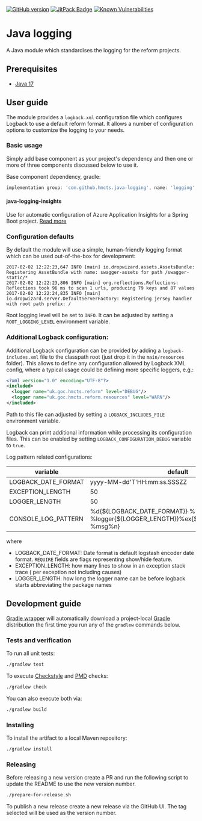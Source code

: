 [![GitHub version](https://badge.fury.io/gh/hmcts%2Fjava-logging.svg)](https://badge.fury.io/gh/hmcts%2Fjava-logging)
[![JitPack Badge](https://github.com/hmcts/java-logging/actions/workflows/jitpack_build.yml/badge.svg)](https://github.com/hmcts/java-logging/actions/workflows/jitpack_build.yml)
[![Known Vulnerabilities](https://snyk.io/test/github/hmcts/java-logging/badge.svg)](https://snyk.io/test/github/hmcts/java-logging)

# Java logging

A Java module which standardises the logging for the reform projects.

## Prerequisites

- [Java 17](https://adoptium.net/)

## User guide

The module provides a `logback.xml` configuration file which configures Logback to use a default reform format.
It allows a number of configuration options to customize the logging to your needs.


### Basic usage

Simply add base component as your project's dependency and then one or more of three components discussed below to use it.

Base component dependency, gradle:
```groovy
implementation group: 'com.github.hmcts.java-logging', name: 'logging', version: '6.1.1'
```

#### java-logging-insights

Use for automatic configuration of Azure Application Insights for a Spring Boot project. [Read more](java-logging-appinsights/README.md)

### Configuration defaults

By default the module will use a simple, human-friendly logging format which can be used out-of-the-box for development:

```
2017-02-02 12:22:23,647 INFO [main] io.dropwizard.assets.AssetsBundle: Registering AssetBundle with name: swagger-assets for path /swagger-static/*
2017-02-02 12:22:23,806 INFO [main] org.reflections.Reflections: Reflections took 96 ms to scan 1 urls, producing 79 keys and 87 values
2017-02-02 12:22:24,835 INFO [main] io.dropwizard.server.DefaultServerFactory: Registering jersey handler with root path prefix: /
```

Root logging level will be set to `INFO`. It can be adjusted by setting a `ROOT_LOGGING_LEVEL` environment variable.

### Additional Logback configuration:

Additional Logback configuration can be provided by adding a `logback-includes.xml` file to the classpath root
(just drop it in the `main/resources` folder).
This allows to define any configuration allowed by Logback XML config, where a typical usage could be defining more
specific loggers, e.g.:

```xml
<?xml version="1.0" encoding="UTF-8"?>
<included>
  <logger name="uk.goc.hmcts.reform" level="DEBUG"/>
  <logger name="uk.goc.hmcts.reform.resources" level="WARN"/>
</included>
```

Path to this file can adjusted by setting a `LOGBACK_INCLUDES_FILE` environment variable.

Logback can print additional information while processing its configuration files. This can be enabled by setting
`LOGBACK_CONFIGURATION_DEBUG` variable to `true`.

Log pattern related configurations:

| variable                    | default                     |
| --------------------------- | --------------------------- |
| LOGBACK_DATE_FORMAT         | yyyy-MM-dd'T'HH:mm:ss.SSSZZ |
| EXCEPTION_LENGTH            | 50                          |
| LOGGER_LENGTH               | 50                          |
| CONSOLE_LOG_PATTERN         | %d{${LOGBACK_DATE_FORMAT}} %-5level [%thread] %logger{${LOGGER_LENGTH}}%ex{${EXCEPTION_LENGTH}} %msg%n}                        |

where
 - LOGBACK_DATE_FORMAT: Date format is default logstash encoder date format. `REQUIRE` fields are flags representing show/hide feature.
 - EXCEPTION_LENGTH: how many lines to show in an exception stack trace ( per exception not including causes)
 - LOGGER_LENGTH: how long the logger name can be before logback starts abbreviating the package names

## Development guide

[Gradle wrapper](https://docs.gradle.org/current/userguide/gradle_wrapper.html) will automatically download a
project-local [Gradle](https://gradle.org/) distribution the first time you run any of the `gradlew` commands below.

### Tests and verification

To run all unit tests:

```bash
./gradlew test
```

To execute [Checkstyle](http://checkstyle.sourceforge.net/) and [PMD](http://pmd.sourceforge.net/) checks:

```bash
./gradlew check
```

You can also execute both via:

```bash
./gradlew build
```

### Installing

To install the artifact to a local Maven repository:
```bash
./gradlew install
```

### Releasing

Before releasing a new version create a PR and run the following script to update the README to use the new version number.

```bash
./prepare-for-release.sh
```

To publish a new release create a new release via the GitHub UI. The tag selected will be used as the version number.
